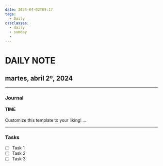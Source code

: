 ```yaml
---
date: 2024-04-02T09:17
tags:
  - Daily 
cssclasses:
  - daily
  - sunday
  - 
---
```

# DAILY NOTE
## martes, abril 2º, 2024
***
### Journal
#### TIME
Customize this template to your liking!
...
***
### Tasks
- [ ] Task 1
- [ ] Task 2
- [ ] Task 3
